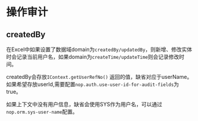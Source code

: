 # 操作审计

## createdBy

在Excel中如果设置了数据域domain为`createdBy/updatedBy`，则新增、修改实体时会记录当前用户名，如果domain为`createTime/updateTime`则会记录修改时间。

createdBy会存放`IContext.getUserRefNo()`
返回的值，缺省对应于userName。如果希望存放userId,需要配置`nop.auth.use-user-id-for-audit-fields`为true。

如果上下文中没有用户信息，缺省会使用SYS作为用户名，可以通过`nop.orm.sys-user-name`配置。
